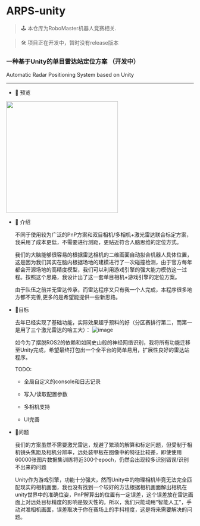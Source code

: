 # ARPS-unity 
> 🕹 本仓库为RoboMaster机器人竞赛相关.

> 🛠 项目正在开发中，暂时没有release版本

### 一种基于Unity的单目雷达站定位方案 （开发中）

Automatic Radar Positioning System based on Unity

---
- 🎈 预览

<image src="https://github.com/user-attachments/assets/1cd0b12f-f211-4906-83a6-6c52cf5705d1" align="center" height="300"/>

- 📢 介绍

  不同于使用较为广泛的PnP方案和双目相机/多相机+激光雷达联合标定方案，我采用了成本更低，不需要进行测距，更贴近符合人脑思维的定位方式。

  我们的大脑能够很容易的根据雷达相机的二维画面自动拟合机器人具体位置，这是因为我们其实在脑内根据场地的建模进行了一次碰撞检测，由于官方每年都会开源场地的高精度模型，我们可以利用游戏引擎的强大能力模仿这一过程。按照这个思路，我设计出了这一套单目相机+游戏引擎的定位方案。

  由于队伍之前并无雷达传承，而雷达程序又只有我一个人完成，本程序很多地方都不完善,更多的是希望能提供一些新思路。

- 🎯目标
  
  去年已经实现了基础功能，实际效果超乎预料的好（分区赛排行第二，而第一是用了三个激光雷达的哈工大）：
![image](https://github.com/user-attachments/assets/52434ac5-1e85-4291-8b5a-6c27c7678b24)

  如今为了摆脱ROS2的依赖和如同史山般的神经网络识别，我将所有功能迁移至Unity完成，希望最终打包出一个全平台的简单易用，扩展性良好的雷达站程序。

  TODO: 
  - 全局自定义的console和日志记录

  - 写入/读取配置参数

  - 多相机支持

  - UI完善

- 🔧问题

  我们的方案虽然不需要激光雷达，规避了繁琐的解算和标定问题，但受制于相机镜头焦距及相机分辨率，远处装甲板在图像中的特征比较差，即使使用60000张图片数据集训练将近300个epoch，仍然会出现较多识别错误/识别不出来的问题

  Unity作为游戏引擎，功能十分强大，然而Unity中的物理相机毕竟无法完全匹配现实的相机画面，我也没有找到一个较好的方法根据相机画面解出相机在unity世界中的准确位姿，PnP解算出的位置有一定误差，这个误差放在雷达画面上对远处目标精度的影响是毁灭性的。所以，我们只能动用“智能人工”，手动对准相机画面，误差取决于你在赛场上的手抖程度，这是将来需要解决的问题。
